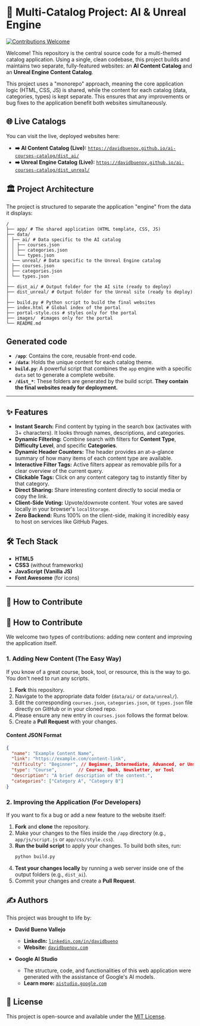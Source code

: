 # 🤖 Multi-Catalog Project: AI & Unreal Engine

[![Contributions Welcome](https://img.shields.io/badge/contributions-welcome-brightgreen.svg?style=flat-square)](https://github.com/davidbuenov/ai-courses-catalog/pulls)

Welcome! This repository is the central source code for a multi-themed catalog application. Using a single, clean codebase, this project builds and maintains two separate, fully-featured websites: an **AI Content Catalog** and an **Unreal Engine Content Catalog**.

This project uses a "monorepo" approach, meaning the core application logic (HTML, CSS, JS) is shared, while the content for each catalog (data, categories, types) is kept separate. This ensures that any improvements or bug fixes to the application benefit both websites simultaneously.

## 🌐 Live Catalogs

You can visit the live, deployed websites here:

*   **➡️ AI Content Catalog (Live):** [`https://davidbuenov.github.io/ai-courses-catalog/dist_ai/`](https://davidbuenov.github.io/ai-courses-catalog/dist_ai/)
*   **➡️ Unreal Engine Catalog (Live):** [`https://davidbuenov.github.io/ai-courses-catalog/dist_unreal/`](https://davidbuenov.github.io/ai-courses-catalog/dist_unreal/) 

## 🏛️ Project Architecture

The project is structured to separate the application "engine" from the data it displays:

```
/
├── app/ # The shared application (HTML template, CSS, JS)
├── data/
│ ├── ai/ # Data specific to the AI catalog
│ │ ├── courses.json
│ │ ├── categories.json
│ │ └── types.json
│ └── unreal/ # Data specific to the Unreal Engine catalog
│ ├── courses.json
│ ├── categories.json
│ └── types.json
│
├── dist_ai/ # Output folder for the AI site (ready to deploy)
├── dist_unreal/ # Output folder for the Unreal site (ready to deploy)
│
├── build.py # Python script to build the final websites
├── index.html # Global index of the portal
├── portal-style.css # styles only for the portal
├── images/  #images only for the portal
└── README.md
```
## Generated code
*   **`/app`**: Contains the core, reusable front-end code.
*   **`/data`**: Holds the unique content for each catalog theme.
*   **`build.py`**: A powerful script that combines the `app` engine with a specific `data` set to generate a complete website.
*   **`/dist_*`**: These folders are generated by the build script. **They contain the final websites ready for deployment.**
---

## ✨ Features

*   **Instant Search:** Find content by typing in the search box (activates with 3+ characters). It looks through names, descriptions, and categories.
*   **Dynamic Filtering:** Combine search with filters for **Content Type**, **Difficulty Level**, and specific **Categories**.
*   **Dynamic Header Counters:** The header provides an at-a-glance summary of how many items of each content type are available.
*   **Interactive Filter Tags:** Active filters appear as removable pills for a clear overview of the current query.
*   **Clickable Tags:** Click on any content category tag to instantly filter by that category.
*   **Direct Sharing:** Share interesting content directly to social media or copy the link.
*   **Client-Side Voting:** Upvote/downvote content. Your votes are saved locally in your browser's `localStorage`.
*   **Zero Backend:** Runs 100% on the client-side, making it incredibly easy to host on services like GitHub Pages.

## 🛠️ Tech Stack

*   **HTML5**
*   **CSS3** (without frameworks)
*   **JavaScript (Vanilla JS)**
*   **Font Awesome** (for icons)

---

## 🚀 How to Contribute

## 🚀 How to Contribute

We welcome two types of contributions: adding new content and improving the application itself.

### 1. Adding New Content (The Easy Way)

If you know of a great course, book, tool, or resource, this is the way to go. You don't need to run any scripts.

1.  **Fork** this repository.
2.  Navigate to the appropriate data folder (`data/ai/` or `data/unreal/`).
3.  Edit the corresponding `courses.json`, `categories.json`, or `types.json` file directly on GitHub or in your cloned repo.
4.  Please ensure any new entry in `courses.json` follows the format below.
5.  Create a **Pull Request** with your changes.

#### Content JSON Format

```json
{
  "name": "Example Content Name",
  "link": "https://example.com/content-link",
  "difficulty": "Beginner", // Beginner, Intermediate, Advanced, or Unspecified
  "type": "Course",        // Course, Book, Newsletter, or Tool
  "description": "A brief description of the content.",
  "categories": ["Category A", "Category B"]
}
```
### 2. Improving the Application (For Developers)

If you want to fix a bug or add a new feature to the website itself:

1.  **Fork** and **clone** the repository.
2.  Make your changes to the files inside the `/app` directory (e.g., `app/js/script.js` or `app/css/style.css`).
3.  **Run the build script** to apply your changes. To build both sites, run:
    ```bash
    python build.py
    ```
4.  **Test your changes locally** by running a web server inside one of the output folders (e.g., `dist_ai`).
5.  Commit your changes and create a **Pull Request**.

## ✍️ Authors

This project was brought to life by:

*   **David Bueno Vallejo**
    *   **LinkedIn:** [`linkedin.com/in/davidbueno`](https://www.linkedin.com/in/davidbueno/)
    *   **Website:** [`davidbuenov.com`](https://davidbuenov.com)

*   **Google AI Studio**
    *   The structure, code, and functionalities of this web application were generated with the assistance of Google's AI models.
    *   **Learn more:** [`aistudio.google.com`](https://aistudio.google.com/)

## 📄 License

This project is open-source and available under the [MIT License](LICENSE).